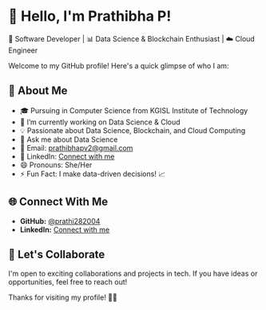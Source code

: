 # 👋 Hello, I'm Prathibha P!

🚀 Software Developer | 📊 Data Science & Blockchain Enthusiast | ☁️ Cloud Engineer

Welcome to my GitHub profile! Here's a quick glimpse of who I am:

## 🌟 About Me
- 🎓 Pursuing in Computer Science from KGISL Institute of Technology
- 🔭 I’m currently working on Data Science & Cloud
- 💡 Passionate about Data Science, Blockchain, and Cloud Computing
- 💬 Ask me about Data Science
- 📧 Email: [prathibhapv2@gmail.com](mailto:prathibhapv2@gmail.com)
- 🔗 LinkedIn: [Connect with me](https://www.linkedin.com/in/prathi282004/)
- 😄 Pronouns: She/Her
- ⚡ Fun Fact: I make data-driven decisions! 📈

## 🌐 Connect With Me
- **GitHub:** [@prathi282004](https://github.com/prathi282004)
- **LinkedIn:** [Connect with me](https://www.linkedin.com/in/prathi282004/)

## 🤝 Let's Collaborate
I'm open to exciting collaborations and projects in tech. If you have ideas or opportunities, feel free to reach out!

Thanks for visiting my profile! 🚀🌟
